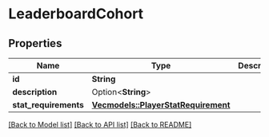 # LeaderboardCohort

## Properties

Name | Type | Description | Notes
------------ | ------------- | ------------- | -------------
**id** | **String** |  | 
**description** | Option<**String**> |  | [optional]
**stat_requirements** | [**Vec<models::PlayerStatRequirement>**](PlayerStatRequirement.md) |  | 

[[Back to Model list]](../README.md#documentation-for-models) [[Back to API list]](../README.md#documentation-for-api-endpoints) [[Back to README]](../README.md)


